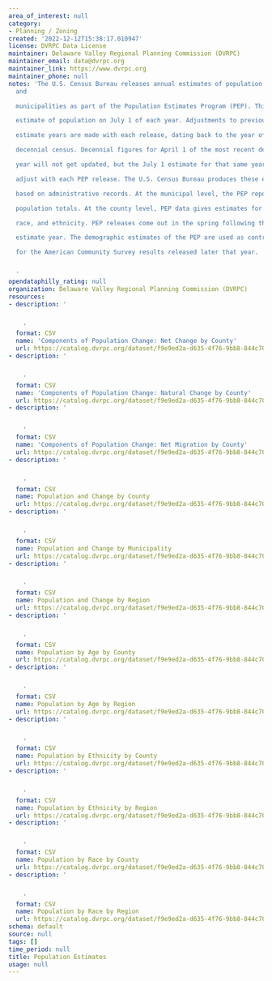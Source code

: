 ```yaml
---
area_of_interest: null
category:
- Planning / Zoning
created: '2022-12-12T15:38:17.010947'
license: DVRPC Data License
maintainer: Delaware Valley Regional Planning Commission (DVRPC)
maintainer_email: data@dvrpc.org
maintainer_link: https://www.dvrpc.org
maintainer_phone: null
notes: 'The U.S. Census Bureau releases annual estimates of population by counties
  and

  municipalities as part of the Population Estimates Program (PEP). This is an

  estimate of population on July 1 of each year. Adjustments to previous

  estimate years are made with each release, dating back to the year of the last

  decennial census. Decennial figures for April 1 of the most recent decennial

  year will not get updated, but the July 1 estimate for that same year can

  adjust with each PEP release. The U.S. Census Bureau produces these estimates

  based on administrative records. At the municipal level, the PEP reports only

  population totals. At the county level, PEP data gives estimates for age, sex,

  race, and ethnicity. PEP releases come out in the spring following the latest

  estimate year. The demographic estimates of the PEP are used as control totals

  for the American Community Survey results released later that year.


  '
opendataphilly_rating: null
organization: Delaware Valley Regional Planning Commission (DVRPC)
resources:
- description: '


    '
  format: CSV
  name: 'Components of Population Change: Net Change by County'
  url: https://catalog.dvrpc.org/dataset/f9e9ed2a-d635-4f76-9bb8-844c70581f5b/resource/d88e3bad-67f2-42c6-a4cb-a3c694b585ce/download/population_growth.components_of_change_net_change_by_county.csv
- description: '


    '
  format: CSV
  name: 'Components of Population Change: Natural Change by County'
  url: https://catalog.dvrpc.org/dataset/f9e9ed2a-d635-4f76-9bb8-844c70581f5b/resource/2886d453-8029-4dc8-8b81-4db5c817af2c/download/population_growth.components_of_change_natural_change_by_county.csv
- description: '


    '
  format: CSV
  name: 'Components of Population Change: Net Migration by County'
  url: https://catalog.dvrpc.org/dataset/f9e9ed2a-d635-4f76-9bb8-844c70581f5b/resource/4888eda9-a2ad-4f70-a996-d42d4cf349ca/download/population_growth.components_of_change_net_migration_by_county.csv
- description: '


    '
  format: CSV
  name: Population and Change by County
  url: https://catalog.dvrpc.org/dataset/f9e9ed2a-d635-4f76-9bb8-844c70581f5b/resource/04e620df-ee69-4a3c-971b-5eb79ff7f644/download/population_growth.population_and_change_by_county.csv
- description: '


    '
  format: CSV
  name: Population and Change by Municipality
  url: https://catalog.dvrpc.org/dataset/f9e9ed2a-d635-4f76-9bb8-844c70581f5b/resource/db2141ed-6111-4153-9091-16f250a3c478/download/population_growth.population_by_municipality.csv
- description: '


    '
  format: CSV
  name: Population and Change by Region
  url: https://catalog.dvrpc.org/dataset/f9e9ed2a-d635-4f76-9bb8-844c70581f5b/resource/8457a8cb-808c-4523-af7c-97a62bac5acd/download/population_growth.population_and_change_by_region.csv
- description: '


    '
  format: CSV
  name: Population by Age by County
  url: https://catalog.dvrpc.org/dataset/f9e9ed2a-d635-4f76-9bb8-844c70581f5b/resource/e62aecd5-2c4e-4d4f-87a5-ad5e0c3854f7/download/population_growth.population_by_age_by_county.csv
- description: '


    '
  format: CSV
  name: Population by Age by Region
  url: https://catalog.dvrpc.org/dataset/f9e9ed2a-d635-4f76-9bb8-844c70581f5b/resource/2f549324-5299-4da2-a501-bb648411038c/download/population_growth.population_by_age_by_region.csv
- description: '


    '
  format: CSV
  name: Population by Ethnicity by County
  url: https://catalog.dvrpc.org/dataset/f9e9ed2a-d635-4f76-9bb8-844c70581f5b/resource/1e5ee9d9-de2e-439e-928e-b45ac07583b6/download/population_growth.population_by_ethnicity_by_county.csv
- description: '


    '
  format: CSV
  name: Population by Ethnicity by Region
  url: https://catalog.dvrpc.org/dataset/f9e9ed2a-d635-4f76-9bb8-844c70581f5b/resource/a5dd711a-751a-4186-ad1b-8a0d23ffdc1d/download/population_growth.population_by_ethnicity_by_region.csv
- description: '


    '
  format: CSV
  name: Population by Race by County
  url: https://catalog.dvrpc.org/dataset/f9e9ed2a-d635-4f76-9bb8-844c70581f5b/resource/ad60ad66-c9a6-4dfa-9a63-793a5f45c37c/download/population_growth.population_by_race_by_county.csv
- description: '


    '
  format: CSV
  name: Population by Race by Region
  url: https://catalog.dvrpc.org/dataset/f9e9ed2a-d635-4f76-9bb8-844c70581f5b/resource/b4a1db28-509d-43fc-b869-72f5af514074/download/population_growth.population_by_race_by_region.csv
schema: default
source: null
tags: []
time_period: null
title: Population Estimates
usage: null
---
```


